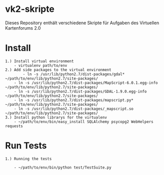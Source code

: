 vk2-skripte
===========

Dieses Repository enthält verschiedene Skripte für Aufgaben des Virtuellen Kartenforums 2.0

Install
=======

	1.) Install virtual environment
		- virtualenv path/to/env
   	2.) Add side packages to the virtual environment
        	- ln -s /usr/lib/python2.7/dist-packages/gdal* ~/path/to/env/lib/python2.7/site-packages/
		- ln -s /usr/lib/python2.7/dist-packages/MapScript-6.0.1.egg-info ~/path/to/env/lib/python2.7/site-packages/
		- ln -s /usr/lib/python2.7/dist-packages/GDAL-1.9.0.egg-info ~/path/to/env/lib/python2.7/site-packages/
		- ln -s /usr/lib/python2.7/dist-packages/mapscript.py* ~/path/to/env/lib/python2.7/site-packages/
		- ln -s /usr/lib/python2.7/dist-packages/_mapscript.so ~/path/to/env/lib/python2.7/site-packages/
	3.) Install python librarys for the virtualenv
		- ~/path/to/env/bin/easy_install SQLAlchemy psycopg2 WebHelpers requests

Run Tests
=========

	1.) Running the tests

		- ~/path/to/env/bin/python test/TestSuite.py


